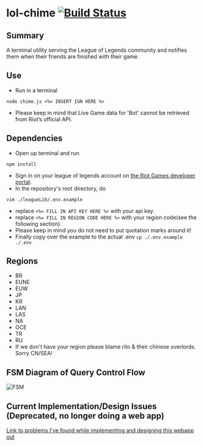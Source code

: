 # lol-chime [![Build Status](https://travis-ci.org/max-su/lol-chime.svg?branch=master)](https://travis-ci.org/max-su/lol-chime)

Summary
--------
A terminal utility serving the League of Legends community and notifies them when their friends are finished with their game. 
  
Use
--------
*   Run in a terminal
```
node chime.js <%= INSERT IGN HERE %>
```
*   Please keep in mind that Live Game data for 'Bot' cannot be retrieved from Riot’s official API.   

Dependencies
--------

*   Open up terminal and run
```
npm install
```
*   Sign in on your league of legends account on [the Riot Games developer portal](https://developer.riotgames.com/sign-in).
*   In the repository's root directory, do
```
vim ./leagueLib/.env.example
```
*   replace ```<%= FILL IN API KEY HERE %>``` with your api key.
*   replace ```<%= FILL IN REGION CODE HERE %>``` with your region code(see the following section).
*   Please keep in mind you do not need to put quotation marks around it!
*   Finally copy over the example to the actual .env
``` cp ./.env.example ./.env ```
   
Regions
-------
*   BR
*   EUNE
*   EUW
*   JP
*   KR
*   LAN
*   LAS
*   NA
*   OCE
*   TR
*   RU
*   If we don't have your region please blame rito & their chinese overlords. Sorry CN/SEA!

FSM Diagram of Query Control Flow
-------
 ![FSM](/docs/FSM.png "FSM")

Current Implementation/Design Issues (Deprecated, no longer doing a web app)
--------
[Link to problems I've found while implementing and designing this webapp out](docs/issues.md)
